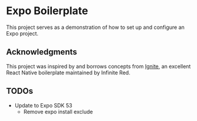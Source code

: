 # Expo Boilerplate

This project serves as a demonstration of how to set up and configure an Expo project.

## Acknowledgments

This project was inspired by and borrows concepts from [Ignite](https://github.com/infinitered/ignite), an excellent React Native boilerplate maintained by Infinite Red.

## TODOs

- Update to Expo SDK 53
  - Remove expo install exclude
